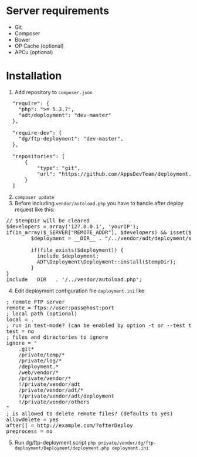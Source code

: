 Server requirements
============
- Git
- Composer
- Bower
- OP Cache (optional)
- APCu (optional)

Installation
==========
1. Add repository to `composer.json`
<pre>
  "require": {
	"php": ">= 5.3.7",
	"adt/deployment": "dev-master"
  },

  "require-dev": {
	"dg/ftp-deployment": "dev-master",
  },
	
  "repositories": [
      {
          "type": "git",
          "url": "https://github.com/AppsDevTeam/deployment.git"
      }
  ]
</pre>

2. `composer update`
3. Before including `vendor/autoload.php` you have to handle after deploy request like this:
<pre>
// $tempDir will be cleared
$developers = array('127.0.0.1', 'yourIP');
if(in_array($_SERVER["REMOTE_ADDR"], $developers) && isset($_GET["afterDeploy"])) {
        $deployment = __DIR__ . "/../vendor/adt/deployment/src/Deployment.php";
        
        if(file_exists($deployment)) {
          include $deployment;
          ADT\Deployment\Deployment::install($tempDir);
        }
}
include __DIR__ . '/../vendor/autoload.php';
</pre>
4. Edit deployment configuration file `deployment.ini` like:
<pre>
; remote FTP server
remote = ftps://user:pass@host:port
; local path (optional)
local = .
; run in test-mode? (can be enabled by option -t or --test too)
test = no
; files and directories to ignore
ignore = "
	.git*
	/private/temp/*
	/private/log/*
	/deployment.*
	/web/vendor/*
	/private/vendor/*
	!/private/vendor/adt
	/private/vendor/adt/*
	!/private/vendor/adt/deployment
	!/private/vendor/others
"
; is allowed to delete remote files? (defaults to yes)
allowdelete = yes
after[] = http://example.com/?afterDeploy
preprocess = no
</pre>
5. Run dg/ftp-deployment script `php private/vendor/dg/ftp-deployment/Deployment/deployment.php deployment.ini`
